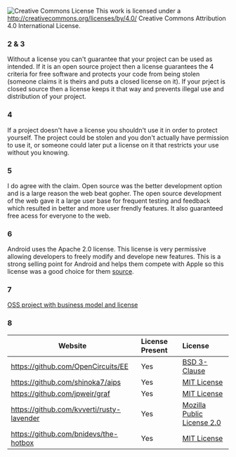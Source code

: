 ![Creative Commons License](https://i.creativecommons.org/l/by/4.0/88x31.png) This work is licensed under a http://creativecommons.org/licenses/by/4.0/ Creative Commons Attribution 4.0 International License.<br />

### 2 & 3
Without a license you can't guarantee that your project can be used as intended. If it is an open source project then a license guarantees the 4 criteria for free software and protects your code from being stolen (someone claims it is theirs and puts a closed license on it). If your prject is closed source then a license keeps it that way and prevents illegal use and distribution of your project.<br />

### 4
If a project doesn't have a license you shouldn't use it in order to protect yourself. The project could be stolen and you don't actually have permission to use it, or someone could later put a license on it that restricts your use without you knowing.<br />

### 5
I do agree with the claim. Open source was the better development option and is a large reason the web beat gopher. The open source development of the web gave it a large user base for frequent testing and feedback which resulted in better and more user frendly features. It also guaranteed free acess for everyone to the web.<br />

### 6
Android uses the Apache 2.0 license. This license is very permissive allowing developers to freely modify and develope new features. This is a strong selling point for Android and helps them compete with Apple so this license was a good choice for them [source](https://arstechnica.com/uncategorized/2007/11/why-google-chose-the-apache-software-license-over-gplv2/).<br />

### 7
[OSS project with business model and license](https://github.com/tremps/EstimatePi)<br />

### 8
Website | License Present | License
---------|:----------|:-------
https://github.com/OpenCircuits/EE | Yes | [BSD 3-Clause](https://opensource.org/licenses/BSD-3-Clause)
https://github.com/shinoka7/aips | Yes | [MIT License](https://mit-license.org/)
https://github.com/jpweir/graf | Yes | [MIT License](https://mit-license.org/)
https://github.com/kvverti/rusty-lavender | Yes | [Mozilla Public License 2.0](https://www.mozilla.org/en-US/MPL/2.0/)
https://github.com/bnidevs/the-hotbox | Yes | [MIT License](https://mit-license.org/)